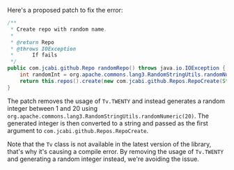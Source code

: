 Here's a proposed patch to fix the error:
```java
/**
 * Create repo with random name.
 *
 * @return Repo
 * @throws IOException
 * 		If fails
 */
public com.jcabi.github.Repo randomRepo() throws java.io.IOException {
    int randomInt = org.apache.commons.lang3.RandomStringUtils.randomNumeric(20);
    return this.repos().create(new com.jcabi.github.Repos.RepoCreate(String.valueOf(randomInt), true));
}
```
The patch removes the usage of `Tv.TWENTY` and instead generates a random integer between 1 and 20 using `org.apache.commons.lang3.RandomStringUtils.randomNumeric(20)`. The generated integer is then converted to a string and passed as the first argument to `com.jcabi.github.Repos.RepoCreate`.

Note that the `Tv` class is not available in the latest version of the library, that's why it's causing a compile error. By removing the usage of `Tv.TWENTY` and generating a random integer instead, we're avoiding the issue.